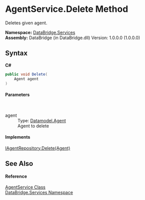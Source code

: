 # AgentService.Delete Method 
 

Deletes given agent.

**Namespace:**&nbsp;<a href="651c74f6-3541-31f2-95e9-45b42a3f37f6">DataBridge.Services</a><br />**Assembly:**&nbsp;DataBridge (in DataBridge.dll) Version: 1.0.0.0 (1.0.0.0)

## Syntax

**C#**<br />
``` C#
public void Delete(
	Agent agent
)
```


#### Parameters
&nbsp;<dl><dt>agent</dt><dd>Type: <a href="87bd37bb-4841-462c-dac2-4b100399bf06">Datamodel.Agent</a><br />Agent to delete</dd></dl>

#### Implements
<a href="3e534374-c0dc-1e1d-f884-4dd90c4a10de">IAgentRepository.Delete(Agent)</a><br />

## See Also


#### Reference
<a href="440c47be-9282-875b-37b7-48d7610b463d">AgentService Class</a><br /><a href="651c74f6-3541-31f2-95e9-45b42a3f37f6">DataBridge.Services Namespace</a><br />